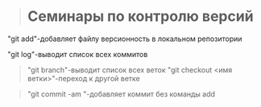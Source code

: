 > # Семинары по контролю версий

"git add"-добавляет файлу версионность в локальном репозитории

"git log"-выводит список всех коммитов

>"git branch"-выводит список всех веток
> "git checkout <имя ветки>"-переход к другой ветке

> "git commit -am "-добавляет коммит без команды add

